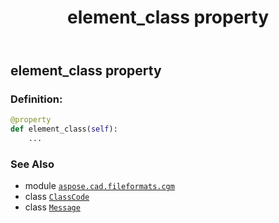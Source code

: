 ﻿---
title: element_class property
second_title: Aspose.CAD for Python via .NET API References
description: 
type: docs
weight: 40
url: /python-net/aspose.cad.fileformats.cgm/message/element_class/
is_root: false
---

## element_class property

### Definition:
```python
@property
def element_class(self):
    ...
```

### See Also
* module [`aspose.cad.fileformats.cgm`](../../)
* class [`ClassCode`](/cad/python-net/aspose.cad.fileformats.cgm.enums/classcode)
* class [`Message`](/cad/python-net/aspose.cad.fileformats.cgm/message)
